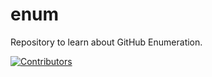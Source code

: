 # enum
Repository to learn about GitHub Enumeration.









































































[![Contributors](https://img.shields.io/badge/Contributors-3-brightgreen)](https://github.com/EurydiceCorp/enum/graphs/contributors)
